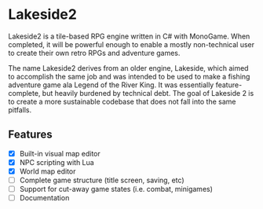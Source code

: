# Lakeside2
Lakeside2 is a tile-based RPG engine written in C# with MonoGame. When completed, it will be powerful enough to enable a mostly non-technical user to create their own retro RPGs and adventure games.

The name Lakeside2 derives from an older engine, Lakeside, which aimed to accomplish the same job and was intended to be used to make a fishing adventure game ala Legend of the River King. It was essentially feature-complete, but heavily burdened by technical debt. The goal of Lakeside 2 is to create a more sustainable codebase that does not fall into the same pitfalls.

## Features
- [X] Built-in visual map editor
- [X] NPC scripting with Lua
- [X] World map editor
- [ ] Complete game structure (title screen, saving, etc)
- [ ] Support for cut-away game states (i.e. combat, minigames)
- [ ] Documentation
